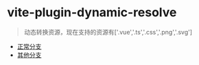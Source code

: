 # vite-plugin-dynamic-resolve

> 动态转换资源，现在支持的资源有['.vue','.ts','.css','.png','.svg']



- [正常分支](https://vite-plugin-dynamic-resolve.vercel.app/)  
- [其他分支](https://vite-plugin-dynamic-resolve-oher.vercel.app/)  